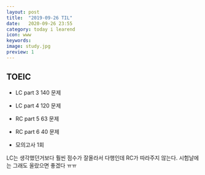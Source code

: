 ```yaml
---
layout: post
title:  "2019-09-26 TIL"
date:   2020-09-26 23:55
category: today i learend
icon: www
keywords: 
image: study.jpg
preview: 1
---
```



## TOEIC
- LC part 3 140 문제
- LC part 4 120 문제

- RC part 5 63 문제
- RC part 6 40 문제

- 모의고사 1회

LC는 생각했던거보다 훨씬 점수가 잘올라서 다행인데 RC가 따라주지 않는다. 시험날에는 그래도 올랐으면 좋겠다 ㅠㅠ